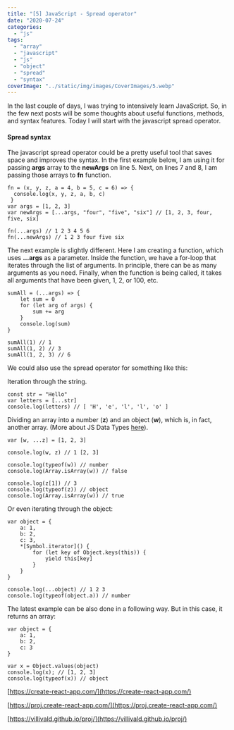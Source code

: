 ```yaml
---
title: "[5] JavaScript - Spread operator"
date: "2020-07-24"
categories:
  - "js"
tags:
  - "array"
  - "javascript"
  - "js"
  - "object"
  - "spread"
  - "syntax"
coverImage: "../static/img/images/CoverImages/5.webp"
---
```


In the last couple of days, I was trying to intensively learn JavaScript. So, in the few next posts will be some thoughts about useful functions, methods, and syntax features. Today I will start with the javascript spread operator.

#### Spread syntax

The javascript spread operator could be a pretty useful tool that saves space and improves the syntax. In the first example below, I am using it for passing **args** array to the **newArgs** on line 5. Next, on lines 7 and 8, I am passing those arrays to **fn** function.

```
fn = (x, y, z, a = 4, b = 5, c = 6) => {
  console.log(x, y, z, a, b, c)
 }
var args = [1, 2, 3]
var newArgs = [...args, "four", "five", "six"] // [1, 2, 3, four, five, six]

fn(...args) // 1 2 3 4 5 6
fn(...newArgs) // 1 2 3 four five six
```

The next example is slightly different. Here I am creating a function, which uses **…args** as a parameter. Inside the function, we have a for-loop that iterates through the list of arguments. In principle, there can be as many arguments as you need. Finally, when the function is being called, it takes all arguments that have been given, 1, 2, or 100, etc.

```
sumAll = (...args) => {
    let sum = 0
    for (let arg of args) {
        sum += arg
    }
    console.log(sum)
}

sumAll(1) // 1
sumAll(1, 2) // 3
sumAll(1, 2, 3) // 6
```

We could also use the spread operator for something like this:

Iteration through the string.

```
const str = "Hello"
var letters = [...str]
console.log(letters) // [ 'H', 'e', 'l', 'l', 'o' ]
```

Dividing an array into a number (**z**) and an object (**w**), which is, in fact, another array. (More about JS Data Types [here](https://create-react-app.com/javascript-data-types/)).

```
var [w, ...z] = [1, 2, 3]

console.log(w, z) // 1 [2, 3]

console.log(typeof(w)) // number
console.log(Array.isArray(w)) // false

console.log(z[1]) // 3
console.log(typeof(z)) // object
console.log(Array.isArray(w)) // true
```

Or even iterating through the object:

```
var object = {
    a: 1,
    b: 2,
    c: 3,
    *[Symbol.iterator]() {
        for (let key of Object.keys(this)) {
            yield this[key]
        }
    }
}

console.log(...object) // 1 2 3
console.log(typeof(object.a)) // number
```

The latest example can be also done in a following way. But in this case, it returns an array:

```
var object = {
    a: 1,
    b: 2,
    c: 3
}

var x = Object.values(object)
console.log(x); // [1, 2, 3]
console.log(typeof(x)) // object
```

[https://create-react-app.com/](https://create-react-app.com/)

[https://proj.create-react-app.com/](https://proj.create-react-app.com/)

[https://villivald.github.io/proj/](https://villivald.github.io/proj/)
